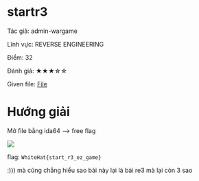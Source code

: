 # startr3
Tác giả:  admin-wargame

Lĩnh vực: REVERSE ENGINEERING

Điểm: 32

Đánh giá: ★★★☆☆

Given file: [File](/challenge_wargame/re/re3)

# Hướng giải

Mở file bằng ida64 --> free flag

![](https://i.imgur.com/tXQv15A.png)

flag: `WhiteHat{start_r3_ez_game}`

:))) mà cũng chẳng hiểu sao bài này lại là bài re3 mà lại còn 3 sao
